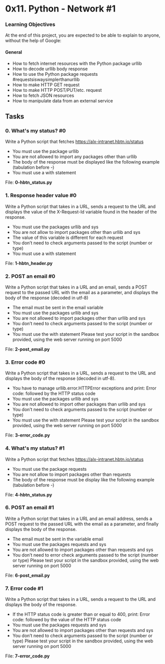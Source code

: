# 0x11. Python - Network #1

### Learning Objectives
At the end of this project, you are expected to be able to explain to anyone, without the help of Google:

#### General
* How to fetch internet resources with the Python package urllib
* How to decode urllib body response
* How to use the Python package requests #requestsiswaysimplerthanurllib
* How to make HTTP GET request
* How to make HTTP POST/PUT/etc. request
* How to fetch JSON resources
* How to manipulate data from an external service


## Tasks

### 0. What's my status? #0

Write a Python script that fetches https://alx-intranet.hbtn.io/status

* You must use the package urllib
* You are not allowed to import any packages other than urllib
* The body of the response must be displayed like the following example (tabulation before -)
* You must use a with statement

File: <b>0-hbtn_status.py</b>


### 1. Response header value #0

Write a Python script that takes in a URL, sends a request to the URL and displays the value of the X-Request-Id variable found in the header of the response.

* You must use the packages urllib and sys
* You are not allow to import packages other than urllib and sys
* The value of this variable is different for each request
* You don’t need to check arguments passed to the script (number or type)
* You must use a with statement

File: <b>1-hbtn_header.py</b>


### 2. POST an email #0

Write a Python script that takes in a URL and an email, sends a POST request to the passed URL with the email as a parameter, and displays the body of the response (decoded in utf-8)

* The email must be sent in the email variable
* You must use the packages urllib and sys
* You are not allowed to import packages other than urllib and sys
* You don’t need to check arguments passed to the script (number or type)
* You must use the with statement
Please test your script in the sandbox provided, using the web server running on port 5000

File: <b>2-post_email.py</b>


### 3. Error code #0

Write a Python script that takes in a URL, sends a request to the URL and displays the body of the response (decoded in utf-8).

* You have to manage urllib.error.HTTPError exceptions and print: Error code: followed by the HTTP status code
* You must use the packages urllib and sys
* You are not allowed to import other packages than urllib and sys
* You don’t need to check arguments passed to the script (number or type)
* You must use the with statement
Please test your script in the sandbox provided, using the web server running on port 5000

File: <b>3-error_code.py</b>


### 4. What's my status? #1

Write a Python script that fetches https://alx-intranet.hbtn.io/status

* You must use the package requests
* You are not allow to import packages other than requests
* The body of the response must be display like the following example (tabulation before -)

File: <b>4-hbtn_status.py</b>


### 6. POST an email #1

Write a Python script that takes in a URL and an email address, sends a POST request to the passed URL with the email as a parameter, and finally displays the body of the response.

* The email must be sent in the variable email
* You must use the packages requests and sys
* You are not allowed to import packages other than requests and sys
* You don’t need to error check arguments passed to the script (number or type)
Please test your script in the sandbox provided, using the web server running on port 5000

File: <b>6-post_email.py</b>


### 7. Error code #1

Write a Python script that takes in a URL, sends a request to the URL and displays the body of the response.

* If the HTTP status code is greater than or equal to 400, print: Error code: followed by the value of the HTTP status code
* You must use the packages requests and sys
* You are not allowed to import packages other than requests and sys
* You don’t need to check arguments passed to the script (number or type)
Please test your script in the sandbox provided, using the web server running on port 5000

File: <b>7-error_code.py


